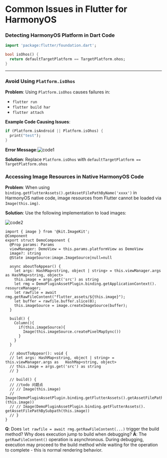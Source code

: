# Common Issues in Flutter for HarmonyOS

### **Detecting HarmonyOS Platform in Dart Code**

```dart
import 'package:flutter/foundation.dart';

bool isOhos() {
  return defaultTargetPlatform == TargetPlatform.ohos;
}
```

------

### **Avoid Using `Platform.isOhos`**

**Problem**:
Using `Platform.isOhos` causes failures in:

- `flutter run`
- `flutter build har`
- `flutter attach`

**Example Code Causing Issues**:

```dart
if (Platform.isAndroid || Platform.isOhos) {
  print("test");
}
```

**Error Message**:![code1](https://p.ipic.vip/ihoa98.png)

**Solution**:
Replace `Platform.isOhos` with `defaultTargetPlatform == TargetPlatform.ohos`



### **Accessing Image Resources in Native HarmonyOS Code**

**Problem**:
When using `binding.getFlutterAssets().getAssetFilePathByName('xxxx')` in HarmonyOS native code, image resources from Flutter cannot be loaded via `Image(this.img)`.

**Solution**:
Use the following implementation to load images:

![code2](https://p.ipic.vip/beljy2.png)

```
import { image } from '@kit.ImageKit';
@Component
export struct DemoComponent {
  @Prop params: Params
  viewManager: DemoView = this.params.platformView as DemoView
  image?: string
  @State imageSource:image.ImageSource|null=null

  async aboutToAppear() {
    let args: HashMap<string, object | string> = this.viewManager.args as HashMap<string, object>
    this.image = args.get('src') as string
    let rmg = DemoPluginAssetPlugin.binding.getApplicationContext().  resourceManager;
    let rawfile = await rmg.getRawFileContent("flutter_assets/${this.image}");
    let buffer = rawfile.buffer.slice(0);
    this.imageSource = image.createImageSource(buffer);
  }

  build() {
    Column(){
      if(this.imageSource){
        Image(this.imageSource.createPixelMapSync())
      }
    }
  }
  
  // aboutToAppear(): void {
  // let args: HashMap<string, object | string> = this.viewManager.args as   HashMap<string, object>
  // this.image = args.get('src') as string
  // }
  
  // build() {
  // //todo 问题点
  // // Image(this.image)
  // Image(DemoPluginAssetPlugin.binding.getFlutterAssets().getAssetFilePathByName  (this.image))
  // // Image(DemoPluginAssetPlugin.binding.getFlutterAssets().  getAssetFilePathBySubpath(this.image))
  // }
}
```
**Q**: Does `let rawfile = await rmg.getRawFileContent(...)` trigger the build method? Why does execution jump to build when debugging?
**A**: The `getRawFileContent()` operation is asynchronous. During debugging, execution may proceed to the build method while waiting for the operation to complete - this is normal rendering behavior.
